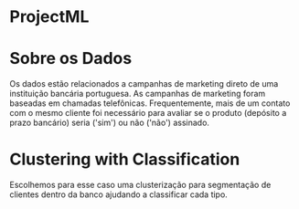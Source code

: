 # ProjectML

# Sobre os Dados

Os dados estão relacionados a campanhas de marketing direto de uma instituição bancária portuguesa. As campanhas de marketing foram baseadas em chamadas telefônicas. Frequentemente, mais de um contato com o mesmo cliente foi necessário para avaliar se o produto (depósito a prazo bancário) seria ('sim') ou não ('não') assinado.

# Clustering with Classification

Escolhemos para esse caso uma clusterização para segmentação de clientes dentro da banco ajudando a classificar cada tipo.
